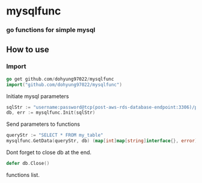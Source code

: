 # mysqlfunc
### go functions for simple mysql   
## How to use
### Import

```go
go get github.com/dohyung97022/mysqlfunc
import("github.com/dohyung97022/mysqlfunc")
```

Initiate mysql parameters

```go
sqlStr := "username:password@tcp(post-aws-rds-database-endpoint:3306)/post-schema-name"
db, err := mysqlfunc.Init(sqlStr)
```

Send parameters to functions

```go
queryStr := "SELECT * FROM my_table"
mysqlfunc.GetData(queryStr, db) (map[int]map[string]interface{}, error)
```

Dont forget to close db at the end.

```go
defer db.Close()
```

functions list.
